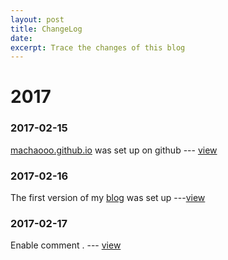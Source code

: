 ```yaml
---
layout: post
title: ChangeLog
date:
excerpt: Trace the changes of this blog
---
```

# 2017

### 2017-02-15
[machaooo.github.io](https://github.com/Machaooo/machaooo.github.io) was set up on github --- [view](https://github.com/Machaooo/machaooo.github.io/tree/c93ac1b73635ec8d5b88d1c7e278233a019e08b9)

### 2017-02-16
The first version of my [blog](https://machaooo.github.io) was set up ---[view](https://github.com/Machaooo/machaooo.github.io/commit/edf0387769f871b1959241ef72e3af252678c80c)

### 2017-02-17
Enable comment . --- [view](https://github.com/Machaooo/machaooo.github.io/commit/db8d11b2c95a240e2b25ed6bcc1f7fc792b57d6e)
